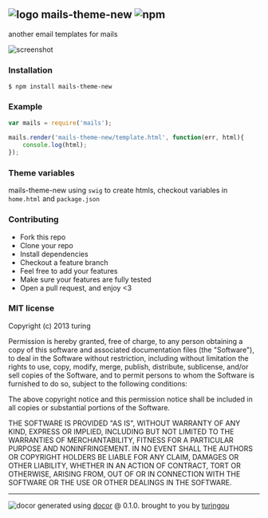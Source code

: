## ![logo](http://ww2.sinaimg.cn/large/61ff0de3gw1eajmy0wdikj2014014wea.jpg) mails-theme-new ![npm](https://badge.fury.io/js/mails-theme-new.png)

another email templates for mails 

![screenshot](http://ww2.sinaimg.cn/large/61ff0de3gw1eapg3os39oj20kt0f9q4j.jpg)

### Installation
````
$ npm install mails-theme-new
````

### Example
````javascript
var mails = require('mails');

mails.render('mails-theme-new/template.html', function(err, html){
    console.log(html);
});
````

### Theme variables

mails-theme-new using `swig` to create htmls, checkout variables in `home.html` and `package.json`

### Contributing
- Fork this repo
- Clone your repo
- Install dependencies
- Checkout a feature branch
- Feel free to add your features
- Make sure your features are fully tested
- Open a pull request, and enjoy <3

### MIT license
Copyright (c) 2013 turing

Permission is hereby granted, free of charge, to any person obtaining a copy
of this software and associated documentation files (the "Software"), to deal
in the Software without restriction, including without limitation the rights
to use, copy, modify, merge, publish, distribute, sublicense, and/or sell
copies of the Software, and to permit persons to whom the Software is
furnished to do so, subject to the following conditions:

The above copyright notice and this permission notice shall be included in
all copies or substantial portions of the Software.

THE SOFTWARE IS PROVIDED "AS IS", WITHOUT WARRANTY OF ANY KIND, EXPRESS OR
IMPLIED, INCLUDING BUT NOT LIMITED TO THE WARRANTIES OF MERCHANTABILITY,
FITNESS FOR A PARTICULAR PURPOSE AND NONINFRINGEMENT. IN NO EVENT SHALL THE
AUTHORS OR COPYRIGHT HOLDERS BE LIABLE FOR ANY CLAIM, DAMAGES OR OTHER
LIABILITY, WHETHER IN AN ACTION OF CONTRACT, TORT OR OTHERWISE, ARISING FROM,
OUT OF OR IN CONNECTION WITH THE SOFTWARE OR THE USE OR OTHER DEALINGS IN
THE SOFTWARE.


---
![docor](https://cdn1.iconfinder.com/data/icons/windows8_icons_iconpharm/26/doctor.png)
generated using [docor](https://github.com/turingou/docor.git) @ 0.1.0. brought to you by [turingou](https://github.com/turingou)